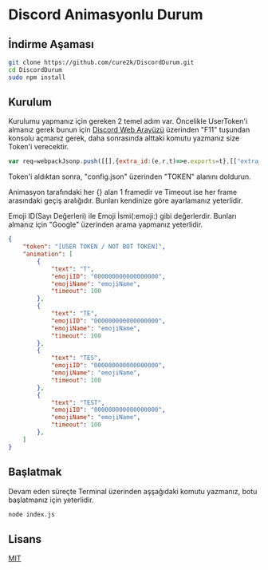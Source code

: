 # Discord Animasyonlu Durum

## İndirme Aşaması
```bash
git clone https://github.com/cure2k/DiscordDurum.git
cd DiscordDurum
sudo npm install
```

## Kurulum
Kurulumu yapmanız için gereken 2 temel adım var. Öncelikle UserToken'i almanız gerek bunun için [Discord Web Arayüzü](https://discord.com/channels/@me) üzerinden "F11" tuşundan konsolu açmanız gerek, daha sonrasında alttaki komutu yazmanız size Token'i verecektir.
```javascript
var req=webpackJsonp.push([[],{extra_id:(e,r,t)=>e.exports=t},[["extra_id"]]]);for(let e in req.c)if(req.c.hasOwnProperty(e)){let r=req.c[e].exports;if(r&&r.__esModule&&r.default)for(let e in r.default)"getToken"===e&&console.log(r.default.getToken())}
```
Token'i aldıktan sonra, "config.json" üzerinden "TOKEN" alanını doldurun.

Animasyon tarafındaki her {} alan 1 framedir ve Timeout ise her frame arasındaki geçiş aralığıdır. Bunları kendinize göre ayarlamanız yeterlidir.

Emoji ID(Sayı Değerleri) ile Emoji İsmi(:emoji:) gibi değerlerdir. Bunları almanız için "Google" üzerinden arama yapmanız yeterlidir.
```json
{
	"token": "[USER TOKEN / NOT BOT TOKEN]",
	"animation": [
		{
			"text": "T",
			"emojiID": "000000000000000000",
			"emojiName": "emojiName",
			"timeout": 100
		},
		{
			"text": "TE",
			"emojiID": "000000000000000000",
			"emojiName": "emojiName",
			"timeout": 100
		},
		{
			"text": "TES",
			"emojiID": "000000000000000000",
			"emojiName": "emojiName",
			"timeout": 100
		},
		{
			"text": "TEST",
			"emojiID": "000000000000000000",
			"emojiName": "emojiName",
			"timeout": 100
		},
	]
}
```

## Başlatmak
Devam eden süreçte Terminal üzerinden aşşağıdaki komutu yazmanız, botu başlatmanız için yeterlidir.

```bash
node index.js
```

## Lisans
[MIT](https://choosealicense.com/licenses/mit/)
